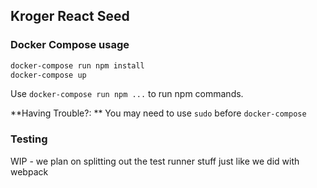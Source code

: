 ## Kroger React Seed

### Docker Compose usage

```bash
docker-compose run npm install
docker-compose up
```

Use `docker-compose run npm ...` to run npm commands.

**Having Trouble?: ** You may need to use `sudo` before `docker-compose`

### Testing

WIP - we plan on splitting out the test runner stuff just like we did with webpack
